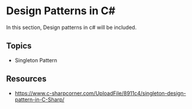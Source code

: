 # Design Patterns in C#

In this section, Design patterns in c# will be included.

## Topics

-   Singleton Pattern

## Resources

-   https://www.c-sharpcorner.com/UploadFile/8911c4/singleton-design-pattern-in-C-Sharp/

